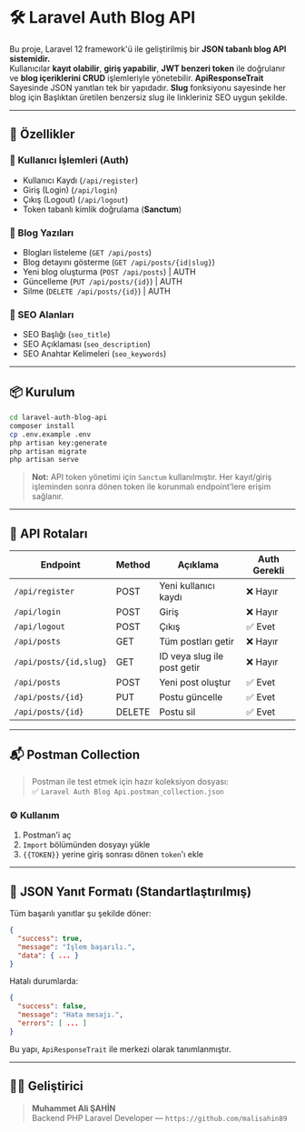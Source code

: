 # 🛠 Laravel Auth Blog API

Bu proje, Laravel 12 framework'ü ile geliştirilmiş bir **JSON tabanlı blog API sistemidir.**  
Kullanıcılar **kayıt olabilir**, **giriş yapabilir**, **JWT benzeri token** ile doğrulanır ve **blog içeriklerini CRUD** işlemleriyle yönetebilir.
**ApiResponseTrait** Sayesinde JSON yanıtları tek bir yapıdadır.
**Slug** fonksiyonu sayesinde her blog için Başlıktan üretilen benzersiz slug ile linkleriniz SEO uygun şekilde.


---

## 🚀 Özellikler

### 🔐 Kullanıcı İşlemleri (Auth)
- Kullanıcı Kaydı (`/api/register`)
- Giriş (Login) (`/api/login`)
- Çıkış (Logout) (`/api/logout`)
- Token tabanlı kimlik doğrulama (**Sanctum**)

### 📝 Blog Yazıları
- Blogları listeleme (`GET /api/posts`)
- Blog detayını gösterme (`GET /api/posts/{id|slug}`)
- Yeni blog oluşturma (`POST /api/posts`) | AUTH
- Güncelleme (`PUT /api/posts/{id}`) | AUTH
- Silme (`DELETE /api/posts/{id}`) | AUTH

### 🧠 SEO Alanları
- SEO Başlığı (`seo_title`)
- SEO Açıklaması (`seo_description`)
- SEO Anahtar Kelimeleri (`seo_keywords`)

---

## 📦 Kurulum

```bash
cd laravel-auth-blog-api
composer install
cp .env.example .env
php artisan key:generate
php artisan migrate
php artisan serve
```

> **Not:** API token yönetimi için `Sanctum` kullanılmıştır. Her kayıt/giriş işleminden sonra dönen token ile korunmalı endpoint’lere erişim sağlanır.

---

## 📮 API Rotaları

| Endpoint                        | Method | Açıklama                       | Auth Gerekli |
|---------------------------------|--------|--------------------------------|---------------|
| `/api/register`                | POST   | Yeni kullanıcı kaydı          | ❌ Hayır      |
| `/api/login`                   | POST   | Giriş                         | ❌ Hayır      |
| `/api/logout`                  | POST   | Çıkış                         | ✅ Evet       |
| `/api/posts`                   | GET    | Tüm postları getir           | ❌ Hayır      |
| `/api/posts/{id,slug}`         | GET    | ID veya slug ile post getir  | ❌ Hayır      |
| `/api/posts`                   | POST   | Yeni post oluştur            | ✅ Evet       |
| `/api/posts/{id}`              | PUT    | Postu güncelle               | ✅ Evet       |
| `/api/posts/{id}`              | DELETE | Postu sil                    | ✅ Evet       |

---

## 📬 Postman Collection

> Postman ile test etmek için hazır koleksiyon dosyası:  
✅ `Laravel Auth Blog Api.postman_collection.json`

### ⚙️ Kullanım

1. Postman'i aç
2. `Import` bölümünden dosyayı yükle
3. `{{TOKEN}}` yerine giriş sonrası dönen `token`'ı ekle

---

## 📌 JSON Yanıt Formatı (Standartlaştırılmış)

Tüm başarılı yanıtlar şu şekilde döner:
```json
{
  "success": true,
  "message": "İşlem başarılı.",
  "data": { ... }
}
```

Hatalı durumlarda:
```json
{
  "success": false,
  "message": "Hata mesajı.",
  "errors": [ ... ]
}
```

Bu yapı, `ApiResponseTrait` ile merkezi olarak tanımlanmıştır.

---

## 👨‍💻 Geliştirici

> **Muhammet Ali ŞAHİN**  
> Backend PHP Laravel Developer — `https://github.com/malisahin89`